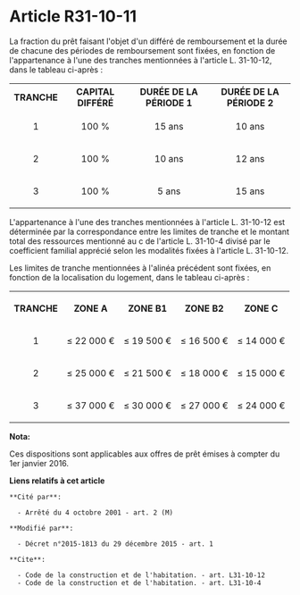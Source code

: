 # Article R31-10-11

La fraction du prêt faisant l'objet d'un différé de remboursement et la durée de chacune des périodes de remboursement sont
fixées, en fonction de l'appartenance à l'une des tranches mentionnées à l'article L. 31-10-12, dans le tableau ci-après : 

<table>
  <tbody>
    <tr>
      <th>TRANCHE 

</th>
      <th>CAPITAL DIFFÉRÉ 

</th>
      <th>DURÉE DE LA PÉRIODE 1 

</th>
      <th>DURÉE DE LA PÉRIODE 2 

</th>
    </tr>
    <tr>
      <td align="center" valign="middle">

1 

</td>
      <td align="center" valign="middle">

100 % 

</td>
      <td valign="middle" align="center">

15 ans 

</td>
      <td valign="middle" align="center">

10 ans 

</td>
    </tr>
    <tr>
      <td align="center" valign="middle">

2 

</td>
      <td valign="middle" align="center">

100 % 

</td>
      <td align="center" valign="middle">

10 ans 

</td>
      <td valign="middle" align="center">

12 ans 

</td>
    </tr>
    <tr>
      <td align="center" valign="middle">

3 

</td>
      <td align="center" valign="middle">

100 % 

</td>
      <td align="center" valign="middle">

5 ans 

</td>
      <td align="center" valign="middle">

15 ans 

</td>
    </tr>
  </tbody>
</table>

L'appartenance à l'une des tranches mentionnées à l'article L. 31-10-12 est déterminée par la correspondance entre les
limites de tranche et le montant total des ressources mentionné au c de l'article L. 31-10-4 divisé par le coefficient
familial apprécié selon les modalités fixées à l'article L. 31-10-12. 

Les limites de tranche mentionnées à l'alinéa précédent sont fixées, en fonction de la localisation du logement, dans le
tableau ci-après : 

<table>
  <tbody>
    <tr>
      <th>

TRANCHE 

</th>
      <th>

ZONE A 

</th>
      <th>

ZONE B1 

</th>
      <th>

ZONE B2 

</th>
      <th>

ZONE C 

</th>
    </tr>
    <tr>
      <td valign="middle" align="center">

1 

</td>
      <td valign="middle" align="center">

≤ 22 000 € 

</td>
      <td valign="middle" align="center">

≤ 19 500 € 

</td>
      <td valign="middle" align="center">

≤ 16 500 € 

</td>
      <td valign="middle" align="center">

≤ 14 000 € 

</td>
    </tr>
    <tr>
      <td align="center" valign="middle">

2 

</td>
      <td align="center" valign="middle">

≤ 25 000 € 

</td>
      <td align="center" valign="middle">

≤ 21 500 € 

</td>
      <td align="center" valign="middle">

≤ 18 000 € 

</td>
      <td valign="middle" align="center">

≤ 15 000 € 

</td>
    </tr>
    <tr>
      <td align="center" valign="middle">

3 

</td>
      <td valign="middle" align="center">

≤ 37 000 € 

</td>
      <td valign="middle" align="center">

≤ 30 000 € 

</td>
      <td valign="middle" align="center">

≤ 27 000 € 

</td>
      <td valign="middle" align="center">

≤ 24 000 € </td>
    </tr>
  </tbody>
</table>

**Nota:**

Ces dispositions sont applicables aux offres de prêt émises à compter du 1er janvier 2016.

**Liens relatifs à cet article**

	**Cité par**:

	  - Arrêté du 4 octobre 2001 - art. 2 (M)

	**Modifié par**:

	  - Décret n°2015-1813 du 29 décembre 2015 - art. 1

	**Cite**:

	  - Code de la construction et de l'habitation. - art. L31-10-12
	  - Code de la construction et de l'habitation. - art. L31-10-4
